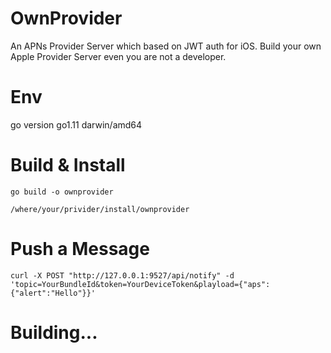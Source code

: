 # OwnProvider
An APNs Provider Server which based on JWT auth for iOS.  Build your own Apple Provider Server even you are not a developer.

# Env
go version go1.11 darwin/amd64

# Build & Install
```shell
go build -o ownprovider
```

```shell
/where/your/privider/install/ownprovider
```

# Push a Message
```shell
curl -X POST "http://127.0.0.1:9527/api/notify" -d 'topic=YourBundleId&token=YourDeviceToken&playload={"aps":{"alert":"Hello"}}'
```

# Building...